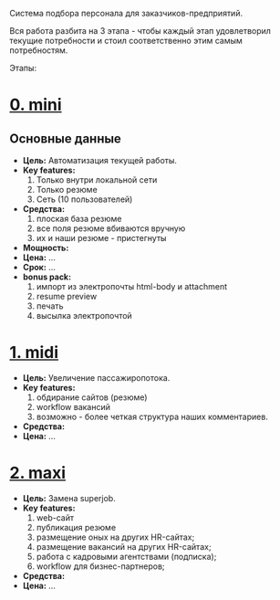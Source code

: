 Система подбора персонала для заказчиков-предприятий.

Вся работа разбита на 3 этапа - чтобы каждый этап удовлетворил текущие потребности и стоил соответственно этим самым потребностям.

Этапы:

# [0. mini](hrmgr0.md) #
## Основные данные ##
  * **Цель:** Автоматизация текущей работы.
  * **Key features:**
    1. Только внутри локальной сети
    1. Только резюме
    1. Сеть (10 пользователей)
  * **Средства:**
    1. плоская база резюме
    1. все поля резюме вбиваются вручную
    1. их и наши резюме - пристегнуты
  * **Мощность:**
  * **Цена:** ...
  * **Срок:** ...
  * **bonus pack:**
    1. импорт из электропочты html-body и attachment
    1. resume preview
    1. печать
    1. высылка электропочтой

# [1. midi](hrmgr1.md) #
  * **Цель:** Увеличение пассажиропотока.
  * **Key features:**
    1. обдирание сайтов (резюме)
    1. workflow вакансий
    1. возможно - более четкая структура наших комментариев.
  * **Средства:**
  * **Цена:** ...

# [2. maxi](hrmgr2.md) #
  * **Цель:** Замена superjob.
  * **Key features:**
    1. web-сайт
    1. публикация резюме
    1. размещение оных на других HR-сайтах;
    1. размещение вакансий на других HR-сайтах;
    1. работа с кадровыми агентствами (подписка);
    1. workflow для бизнес-партнеров;
  * **Средства:**
  * **Цена:** ...